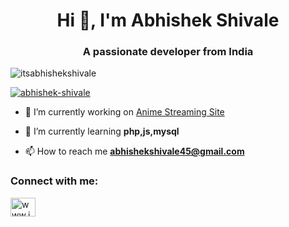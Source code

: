 
<h1 align="center">Hi 👋, I'm Abhishek Shivale</h1>
<h3 align="center">A passionate developer from India</h3>

<p align="left"> <img src="https://komarev.com/ghpvc/?username=itsabhishekshivale&label=Profile%20views&color=0e75b6&style=flat" alt="itsabhishekshivale" /> </p>

<p align="left"> <a href="https://github.com/ryo-ma/github-profile-trophy"><img src="https://github-profile-trophy.vercel.app/?username=abhishek-shivale" alt="abhishek-shivale" /></a> </p>

- 🔭 I’m currently working on [Anime Streaming Site](https://boxanime.co/)

- 🌱 I’m currently learning **php,js,mysql**

- 📫 How to reach me **abhishekshivale45@gmail.com**

<h3 align="left">Connect with me:</h3>
<p align="left">
<a href="https://instagram.com/www.instagram.com/abhishek.shivale_" target="blank"><img align="center" src="https://raw.githubusercontent.com/rahuldkjain/github-profile-readme-generator/master/src/images/icons/Social/instagram.svg" alt="www.instagram.com/abhishek.shivale_" height="30" width="40" /></a>
</p>
<!--START_SECTION:waka-->

<!--END_SECTION:waka-->


